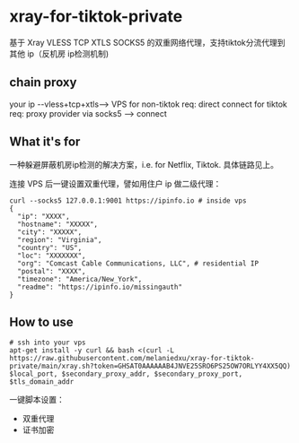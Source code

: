 # xray-for-tiktok-private
基于 Xray VLESS TCP XTLS SOCKS5 的双重网络代理，支持tiktok分流代理到其他 ip（反机房 ip检测机制)

## chain proxy

your ip --vless+tcp+xtls--> VPS 
for non-tiktok req: direct connect
for tiktok req: proxy provider via socks5 --> connect

## What it's for
一种躲避屏蔽机房ip检测的解决方案，i.e. for Netflix, Tiktok. 具体链路见上。

连接 VPS 后一键设置双重代理，譬如用住户 ip 做二级代理：
```
curl --socks5 127.0.0.1:9001 https://ipinfo.io # inside vps
{
  "ip": "XXXX",
  "hostname": "XXXXX",
  "city": "XXXXX",
  "region": "Virginia",
  "country": "US",
  "loc": "XXXXXXX",
  "org": "Comcast Cable Communications, LLC", # residential IP
  "postal": "XXXX",
  "timezone": "America/New_York",
  "readme": "https://ipinfo.io/missingauth"
}
```

## How to use
```
# ssh into your vps
apt-get install -y curl && bash <(curl -L https://raw.githubusercontent.com/melaniedxu/xray-for-tiktok-private/main/xray.sh?token=GHSAT0AAAAAAB4JNVE25SRO6PS25OW7ORLYY4XX5QQ) $local_port, $secondary_proxy_addr, $secondary_proxy_port, $tls_domain_addr
```
一键脚本设置：
* 双重代理
* 证书加密

